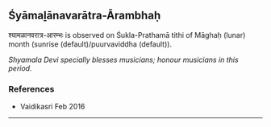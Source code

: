## Śyāmaḻānavarātra-Ārambhaḥ
श्यामळानवरात्र-आरम्भः is observed on Śukla-Prathamā tithi of Māghaḥ (lunar) month (sunrise (default)/puurvaviddha (default)).

_Shyamala Devi specially blesses musicians; honour musicians in this period._
### References
* Vaidikasri Feb 2016


---
